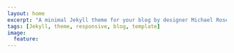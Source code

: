 ```yaml
---
layout: home
excerpt: "A minimal Jekyll theme for your blog by designer Michael Rose."
tags: [Jekyll, theme, responsive, blog, template]
image:
  feature:
---
```

